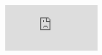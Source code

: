 <div class="yt-container"><iframe class="yt-video" src="https://www.youtube.com/embed/XXXXXXXXXXXXXXXXX" title="YouTube video player" frameborder="0" allow="accelerometer; autoplay; clipboard-write; encrypted-media; gyroscope; picture-in-picture" allowfullscreen></iframe></div>

